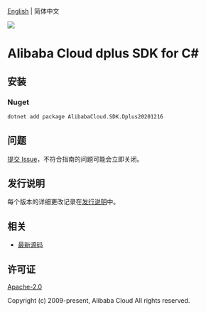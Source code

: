 [English](README.md) | 简体中文

![](https://aliyunsdk-pages.alicdn.com/icons/AlibabaCloud.svg)

# Alibaba Cloud dplus SDK for C#

## 安装

### Nuget

```bash
dotnet add package AlibabaCloud.SDK.Dplus20201216
```

## 问题

[提交 Issue](https://github.com/aliyun/alibabacloud-csharp-sdk/issues/new)，不符合指南的问题可能会立即关闭。

## 发行说明

每个版本的详细更改记录在[发行说明](./ChangeLog.md)中。

## 相关

* [最新源码](https://github.com/aliyun/alibabacloud-csharp-sdk/)

## 许可证

[Apache-2.0](http://www.apache.org/licenses/LICENSE-2.0)

Copyright (c) 2009-present, Alibaba Cloud All rights reserved.
